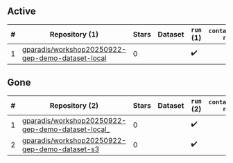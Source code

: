 ## Active
| # | Repository (1) | Stars | Dataset | `run` (1) | `containers-run` | Last Modified |
| --- | --- | --- | --- | --- | --- | --- |
| 1 | [gparadis/workshop20250922-gep-demo-dataset-local](https://github.com/gparadis/workshop20250922-gep-demo-dataset-local) | 0 |  | :heavy_check_mark: |  | 2025-09-22 21:46:38+00:00 |

## Gone
| # | Repository (2) | Stars | Dataset | `run` (2) | `containers-run` | Last Modified |
| --- | --- | --- | --- | --- | --- | --- |
| 1 | [gparadis/workshop20250922-gep-demo-dataset-local_](https://github.com/gparadis/workshop20250922-gep-demo-dataset-local_) | 0 |  | :heavy_check_mark: |  | 2025-09-21 07:56:13+00:00 |
| 2 | [gparadis/workshop20250922-gep-demo-dataset-s3](https://github.com/gparadis/workshop20250922-gep-demo-dataset-s3) | 0 |  | :heavy_check_mark: |  | 2025-09-22 00:22:56+00:00 |
